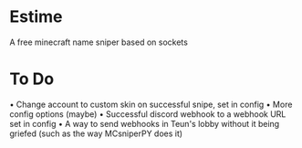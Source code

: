 # Estime
A free minecraft name sniper based on sockets

# To Do
• Change account to custom skin on successful snipe, set in config
• More config options (maybe)
• Successful discord webhook to a webhook URL set in config
• A way to send webhooks in Teun's lobby without it being griefed (such as the way MCsniperPY does it)
